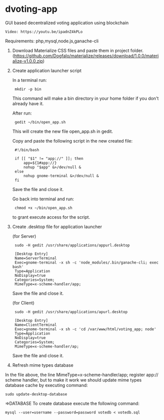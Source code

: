 # dvoting-app
GUI based decentralized voting application using blockchain

    Video: https://youtu.be/ipadnZ4kPLo
Requirements: php,mysql,node.js,ganache-cli

1. Download Materialize CSS files and paste them in project folder. (https://github.com/Dogfalo/materialize/releases/download/1.0.0/materialize-v1.0.0.zip)
2. Create application launcher script

    In a terminal run:

        mkdir -p bin
    This command will make a bin directory in your home folder if you don't already have it.

    After run:

        gedit ~/bin/open_app.sh  
    This will create the new file open_app.sh in gedit.

    Copy and paste the following script in the new created file:

        #!/bin/bash

        if [[ "$1" != "app://" ]]; then 
            app=${1#app://}
            nohup "$app" &>/dev/null &
        else 
            nohup gnome-terminal &>/dev/null &
        fi
    Save the file and close it.

    Go back into terminal and run:

        chmod +x ~/bin/open_app.sh  
    to grant execute access for the script.

3. Create .desktop file for application launcher

    (for Server)
     
        sudo -H gedit /usr/share/applications/appurl.desktop
    
        [Desktop Entry]
        Name=ServerTerminal
        Exec=gnome-terminal -x sh -c 'node_modules/.bin/ganache-cli; exec bash'
        Type=Application
        NoDisplay=true
        Categories=System;
        MimeType=x-scheme-handler/app;

    Save the file and close it.
    
    (for Client)
        
        sudo -H gedit /usr/share/applications/apurl.desktop
    
        [Desktop Entry]
        Name=ClientTerminal
        Exec=gnome-terminal -x sh -c 'cd /var/www/html/voting_app; node'
        Type=Application
        NoDisplay=true
        Categories=System;
        MimeType=x-scheme-handler/ap;
    
    Save the file and close it.
    
4. Refresh mime types database

In the file above, the line MimeType=x-scheme-handler/app; register app:// scheme handler, but to make it work we should update mime types database cache by executing command:

    sudo update-desktop-database 

=>DATABASE
    To create database execute the following command:
    
    mysql --user=username --password=password votedb < votedb.sql
